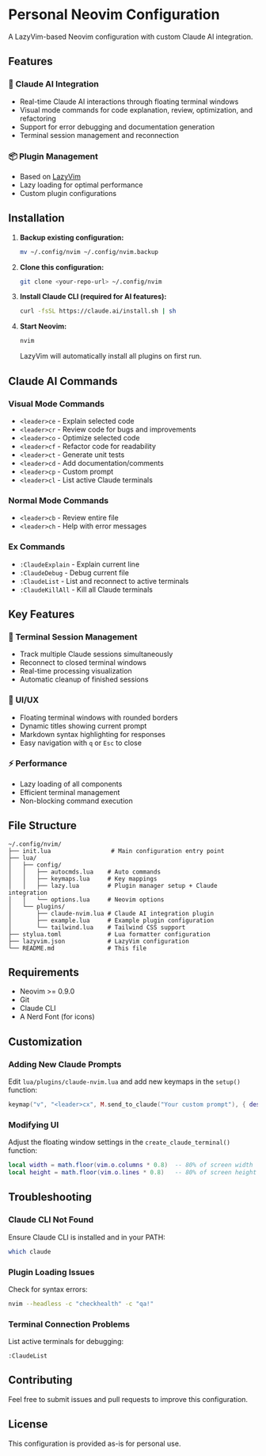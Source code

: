 # Personal Neovim Configuration

A LazyVim-based Neovim configuration with custom Claude AI integration.

## Features

### 🤖 Claude AI Integration
- Real-time Claude AI interactions through floating terminal windows
- Visual mode commands for code explanation, review, optimization, and refactoring
- Support for error debugging and documentation generation
- Terminal session management and reconnection

### 📦 Plugin Management
- Based on [LazyVim](https://github.com/LazyVim/LazyVim)
- Lazy loading for optimal performance
- Custom plugin configurations

## Installation

1. **Backup existing configuration:**
   ```bash
   mv ~/.config/nvim ~/.config/nvim.backup
   ```

2. **Clone this configuration:**
   ```bash
   git clone <your-repo-url> ~/.config/nvim
   ```

3. **Install Claude CLI (required for AI features):**
   ```bash
   curl -fsSL https://claude.ai/install.sh | sh
   ```

4. **Start Neovim:**
   ```bash
   nvim
   ```
   LazyVim will automatically install all plugins on first run.

## Claude AI Commands

### Visual Mode Commands
- `<leader>ce` - Explain selected code
- `<leader>cr` - Review code for bugs and improvements
- `<leader>co` - Optimize selected code
- `<leader>cf` - Refactor code for readability
- `<leader>ct` - Generate unit tests
- `<leader>cd` - Add documentation/comments
- `<leader>cp` - Custom prompt
- `<leader>cl` - List active Claude terminals

### Normal Mode Commands
- `<leader>cb` - Review entire file
- `<leader>ch` - Help with error messages

### Ex Commands
- `:ClaudeExplain` - Explain current line
- `:ClaudeDebug` - Debug current file
- `:ClaudeList` - List and reconnect to active terminals
- `:ClaudeKillAll` - Kill all Claude terminals

## Key Features

### 🔄 Terminal Session Management
- Track multiple Claude sessions simultaneously
- Reconnect to closed terminal windows
- Real-time processing visualization
- Automatic cleanup of finished sessions

### 🎨 UI/UX
- Floating terminal windows with rounded borders
- Dynamic titles showing current prompt
- Markdown syntax highlighting for responses
- Easy navigation with `q` or `Esc` to close

### ⚡ Performance
- Lazy loading of all components
- Efficient terminal management
- Non-blocking command execution

## File Structure

```
~/.config/nvim/
├── init.lua                 # Main configuration entry point
├── lua/
│   ├── config/
│   │   ├── autocmds.lua    # Auto commands
│   │   ├── keymaps.lua     # Key mappings
│   │   ├── lazy.lua        # Plugin manager setup + Claude integration
│   │   └── options.lua     # Neovim options
│   └── plugins/
│       ├── claude-nvim.lua # Claude AI integration plugin
│       ├── example.lua     # Example plugin configuration
│       └── tailwind.lua    # Tailwind CSS support
├── stylua.toml             # Lua formatter configuration
├── lazyvim.json            # LazyVim configuration
└── README.md               # This file
```

## Requirements

- Neovim >= 0.9.0
- Git
- Claude CLI
- A Nerd Font (for icons)

## Customization

### Adding New Claude Prompts
Edit `lua/plugins/claude-nvim.lua` and add new keymaps in the `setup()` function:

```lua
keymap("v", "<leader>cx", M.send_to_claude("Your custom prompt"), { desc = "Claude: Custom action" })
```

### Modifying UI
Adjust the floating window settings in the `create_claude_terminal()` function:

```lua
local width = math.floor(vim.o.columns * 0.8)  -- 80% of screen width
local height = math.floor(vim.o.lines * 0.8)   -- 80% of screen height
```

## Troubleshooting

### Claude CLI Not Found
Ensure Claude CLI is installed and in your PATH:
```bash
which claude
```

### Plugin Loading Issues
Check for syntax errors:
```bash
nvim --headless -c "checkhealth" -c "qa!"
```

### Terminal Connection Problems
List active terminals for debugging:
```vim
:ClaudeList
```

## Contributing

Feel free to submit issues and pull requests to improve this configuration.

## License

This configuration is provided as-is for personal use.
